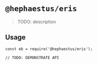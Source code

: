 # `@hephaestus/eris`

> TODO: description

## Usage

```
const eb = require('@hephaestus/eris');

// TODO: DEMONSTRATE API
```
